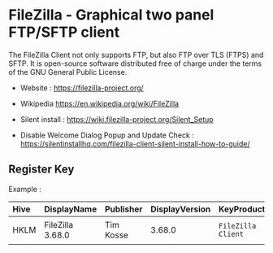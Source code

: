 # FileZilla - Graphical two panel FTP/SFTP client

The FileZilla Client not only supports FTP, but also FTP over TLS (FTPS) and SFTP.
It is open-source software distributed free of charge under the terms of the GNU General Public License.

* Website : https://filezilla-project.org/
* Wikipedia https://en.wikipedia.org/wiki/FileZilla

* Silent install : https://wiki.filezilla-project.org/Silent_Setup
* Disable Welcome Dialog Popup and Update Check : https://silentinstallhq.com/filezilla-client-silent-install-how-to-guide/


## Register Key

Example :

 | Hive | DisplayName | Publisher | DisplayVersion | KeyProduct | UninstallExe |
 |:---- |:----------- |:--------- |:-------------- |:---------- |:------------ |
 | HKLM | FileZilla 3.68.0 | Tim Kosse | 3.68.0 | `FileZilla Client` | `"C:\Program Files\FileZilla FTP Client\uninstall.exe"` |
